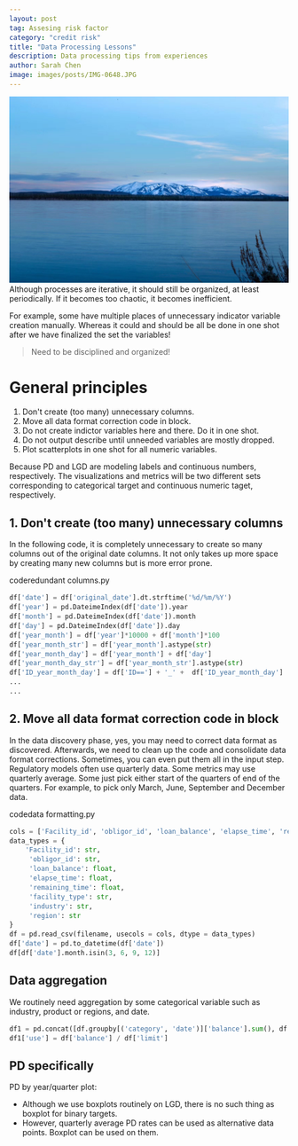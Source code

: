 ```yaml
---
layout: post
tag: Assesing risk factor
category: "credit risk"
title: "Data Processing Lessons"
description: Data processing tips from experiences
author: Sarah Chen
image: images/posts/IMG-0648.JPG
---
```

![](/images/posts/IMG-0648.JPG)
Although processes are iterative, it should still be organized, at least periodically.  If it becomes too chaotic, it becomes inefficient.

For example, some have multiple places of unnecessary indicator variable creation manually.  Whereas it could and should be all be done in one shot after we have finalized the set the variables!

> Need to be disciplined and organized!
# General principles
1.	Don't create (too many) unnecessary columns.  
2.  Move all data format correction code in block.
3.	Do not create indictor variables here and there.  Do it in one shot.
4.	Do not output describe until unneeded variables are mostly dropped.
5.	Plot scatterplots in one shot for all numeric variables.

Because PD and LGD are modeling labels and continuous numbers, respectively.  The visualizations and metrics will be two different sets corresponding to categorical target and continuous numeric taget, respectively. 

## 1. Don't create (too many) unnecessary columns
In the following code, it is completely unnecessary to create so many columns out of the original date columns.  It not only takes up more space by creating many new columns but is more error prone.
<div class="code-head"><span>code</span>redundant columns.py</div>

```py
df['date'] = df['original_date'].dt.strftime('%d/%m/%Y')
df['year'] = pd.DateimeIndex(df['date']).year
df['month'] = pd.DateimeIndex(df['date']).month
df['day'] = pd.DateimeIndex(df['date']).day
df['year_month'] = df['year']*10000 + df['month']*100
df['year_month_str'] = df['year_month'].astype(str)
df['year_month_day'] = df['year_month'] + df['day']
df['year_month_day_str'] = df['year_month_str'].astype(str)
df['ID_year_month_day'] = df['ID=='] + '_' +  df['ID_year_month_day']
...
...
```
## 2. Move all data format correction code in block
In the data discovery phase,  yes, you may need to correct data format as discovered.  Afterwards, we need to clean up the code and consolidate data format corrections.  Sometimes, you can even put them all in the input step.  
Regulatory models often use quarterly data.   Some metrics may use quarterly average.  Some just pick either start of the quarters of end of the quarters. 
For example,  to pick only March, June, September and December data.

<div class="code-head"><span>code</span>data formatting.py</div>

```py
cols = ['Facility_id', 'obligor_id', 'loan_balance', 'elapse_time', 'remaining_time', 'facility_type', 'industry', 'region', 'date']
data_types = {
    'Facility_id': str,
     'obligor_id': str,
     'loan_balance': float,
     'elapse_time': float,
     'remaining_time': float,
     'facility_type': str,
     'industry': str,
     'region': str
}
df = pd.read_csv(filename, usecols = cols, dtype = data_types)
df['date'] = pd.to_datetime(df['date'])
df[df['date'].month.isin(3, 6, 9, 12)]
```

## Data aggregation
We routinely need aggregation by some categorical variable such as industry, product or regions, and date. 


```python
df1 = pd.concat([df.groupby[('category', 'date')]['balance'].sum(), df.groupby[('category', 'date')]['limit'].sum()], axis =1).reset_index()
df1['use'] = df['balance'] / df['limit']
```


## PD specifically
PD by year/quarter plot: 
-	Although we use boxplots routinely on LGD, there is no such thing as boxplot for binary targets.
-   However, quarterly average PD rates can be used as alternative data points. Boxplot can be used on them. 



